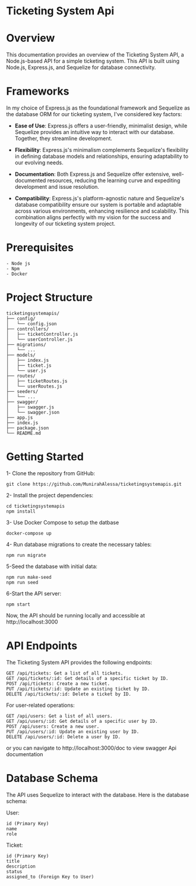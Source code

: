 # Ticketing System Api

# Overview
This documentation provides an overview of the Ticketing System API, a Node.js-based API for a simple ticketing system. This API is built using Node.js, Express.js, and Sequelize for database connectivity.
# Frameworks
In my choice of Express.js as the foundational framework and Sequelize as the database ORM for our ticketing system, I've considered key factors:
- **Ease of Use**: Express.js offers a user-friendly, minimalist design, while Sequelize provides an intuitive way to interact with our database. Together, they streamline development.

- **Flexibility**: Express.js's minimalism complements Sequelize's flexibility in defining database models and relationships, ensuring adaptability to our evolving needs.

- **Documentation**: Both Express.js and Sequelize offer extensive, well-documented resources, reducing the learning curve and expediting development and issue resolution.

- **Compatibility**: Express.js's platform-agnostic nature and Sequelize's database compatibility ensure our system is portable and adaptable across various environments, enhancing resilience and scalability.
This combination aligns perfectly with my vision for the success and longevity of our ticketing system project.

# Prerequisites
```
- Node js 
- Npm 
- Docker
```

# Project Structure
```
ticketingsystemapis/
├── config/
│   └── config.json
├── controllers/
│   ├── ticketController.js
│   └── userController.js
├── migrations/
│   └── ...
├── models/
│   ├── index.js
│   ├── ticket.js
│   └── user.js
├── routes/
│   ├── ticketRoutes.js
│   └── userRoutes.js
├── seeders/
│   └── ...
├── swagger/
│   ├── swagger.js
│   └── swagger.json
├── app.js
├── index.js
├── package.json
└── README.md
```

# Getting Started

1- Clone the repository from GitHub:
```shell
git clone https://github.com/MunirahAlessa/ticketingsystemapis.git
```
2- Install the project dependencies:
```shell
cd ticketingsystemapis
npm install
```
3- Use Docker Compose to setup the datbase 
```shell
docker-compose up
```

4- Run database migrations to create the necessary tables:
```shell
npm run migrate
```

5-Seed the database with initial data:
```shell
npm run make-seed
npm run seed
```
6-Start the API server:
```shell
npm start
```
Now, the API should be running locally and accessible at http://localhost:3000

# API Endpoints
The Ticketing System API provides the following endpoints:

```
GET /api/tickets: Get a list of all tickets.
GET /api/tickets/:id: Get details of a specific ticket by ID.
POST /api/tickets: Create a new ticket.
PUT /api/tickets/:id: Update an existing ticket by ID.
DELETE /api/tickets/:id: Delete a ticket by ID.
```

For user-related operations:
```
GET /api/users: Get a list of all users.
GET /api/users/:id: Get details of a specific user by ID.
POST /api/users: Create a new user.
PUT /api/users/:id: Update an existing user by ID.
DELETE /api/users/:id: Delete a user by ID.
```

or you can navigate to http://localhost:3000/doc to view swagger Api documentation


# Database Schema
The API uses Sequelize to interact with the database. Here is the database schema:

User:
```
id (Primary Key)
name
role
```
Ticket:
```
id (Primary Key)
title
description
status
assigned_to (Foreign Key to User)
```


